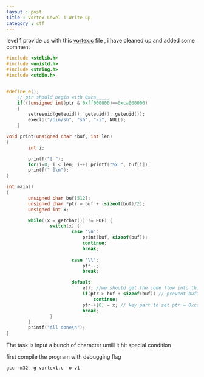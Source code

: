 ```yaml
---
layout : post
title : Vortex Level 1 Write up
category : ctf
---
```


<!-- I never know  GDB allow me to do this, all my stack smashing practice would have been easier -->
level 1 provide us with this [vortex.c](http://overthewire.org/wargames/vortex/vortex1.c) file , i have cleaned up and added some comment

<!--more-->
```c
#include <stdlib.h>
#include <unistd.h>
#include <string.h>
#include <stdio.h>


#define e(); 
	// ptr should begin with 0xca_____
	if(((unsigned int)ptr & 0xff000000)==0xca000000)  
	{ 
		setresuid(geteuid(), geteuid(), geteuid()); 
		execlp("/bin/sh", "sh", "-i", NULL); 
	}

void print(unsigned char *buf, int len)
{
        int i;

        printf("[ ");
        for(i=0; i < len; i++) printf("%x ", buf[i]); 
        printf(" ]\n");
}

int main()
{
        unsigned char buf[512];
        unsigned char *ptr = buf + (sizeof(buf)/2);
        unsigned int x;

        while((x = getchar()) != EOF) {
                switch(x) {
                        case '\n': 
                        	print(buf, sizeof(buf)); 
                        	continue; 
                        	break;
                        
                        case '\\': 
                        	ptr--; 
                        	break; 

                        default: 
                        	e(); //we should get the code flow into this line 
                        	if(ptr > buf + sizeof(buf)) // prevent buffer overflow 
                        		continue; 
                        	ptr++[0] = x; // key part to set ptr = 0xca____
                        	break;
                }
        }
        printf("All done\n");
}
```

The task is input a bunch of character untill it hit special condition

first compile the program with debugging flag

```
gcc -m32 -g vortex1.c -o v1
```


